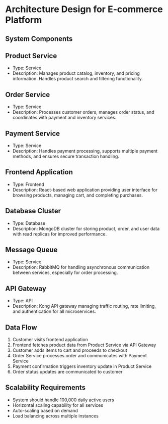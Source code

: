 # Architecture Design for E-commerce Platform

## System Components

## Product Service
- Type: Service
- Description: Manages product catalog, inventory, and pricing information. Handles product search and filtering functionality.

## Order Service
- Type: Service
- Description: Processes customer orders, manages order status, and coordinates with payment and inventory services.

## Payment Service
- Type: Service
- Description: Handles payment processing, supports multiple payment methods, and ensures secure transaction handling.

## Frontend Application
- Type: Frontend
- Description: React-based web application providing user interface for browsing products, managing cart, and completing purchases.

## Database Cluster
- Type: Database
- Description: MongoDB cluster for storing product, order, and user data with read replicas for improved performance.

## Message Queue
- Type: Service
- Description: RabbitMQ for handling asynchronous communication between services, especially for order processing.

## API Gateway
- Type: API
- Description: Kong API gateway managing traffic routing, rate limiting, and authentication for all microservices.

## Data Flow

1. Customer visits frontend application
2. Frontend fetches product data from Product Service via API Gateway
3. Customer adds items to cart and proceeds to checkout
4. Order Service processes order and communicates with Payment Service
5. Payment confirmation triggers inventory update in Product Service
6. Order status updates are communicated to customer

## Scalability Requirements

- System should handle 100,000 daily active users
- Horizontal scaling capability for all services
- Auto-scaling based on demand
- Load balancing across multiple instances